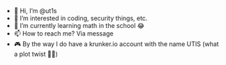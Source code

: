 - 👋 Hi, I’m @ut1s
- 👀 I’m interested in coding, security things, etc.
- 🌱 I’m currently learning math in the school 😂
- 📫 How to reach me? Via message
- 🎮 By the way I do have a krunker.io account with the name UTIS (what a plot twist 🤣🤣)

<!--
<img src="https://github.com/ut1s/ut1s/blob/main/images/utis-banner-min.gif" alt="A very beautiful banner gif :)" />
ut1s/ut1s is a ✨ special ✨ repository because its `README.md` (this file) appears on your GitHub profile.
You can click the Preview link to take a look at your changes.
--->
